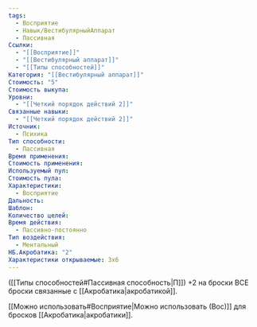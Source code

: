 ```yaml
---
tags:
  - Восприятие
  - Навык/ВестибулярныйАппарат
  - Пассивная
Ссылки:
  - "[[Восприятие]]"
  - "[[Вестибулярный аппарат]]"
  - "[[Типы способностей]]"
Категория: "[[Вестибулярный аппарат]]"
Стоимость: "5"
Стоимость выкупа: 
Уровни:
  - "[[Четкий порядок действий 2]]"
Связанные навыки:
  - "[[Четкий порядок действий 2]]"
Источник:
  - Психика
Тип способности:
  - Пассивная
Время применения: 
Стоимость применения: 
Используемый пул: 
Стоимость пула: 
Характеристики:
  - Восприятие
Дальность: 
Шаблон: 
Количество целей: 
Время действия:
  - Пассивно-постоянно
Тип воздействия:
  - Ментальный
НБ.Акробатика: "2"
Характеристики открываемые: 3x6
---
```

([[Типы способностей#Пассивная способность|П]]) +2 на броски ВСЕ броски связанные с [[Акробатика|акробатикой]]. 

[[Можно использовать#Восприятие|Можно использовать (Вос)]] для бросков [[Акробатика|акробатики]].